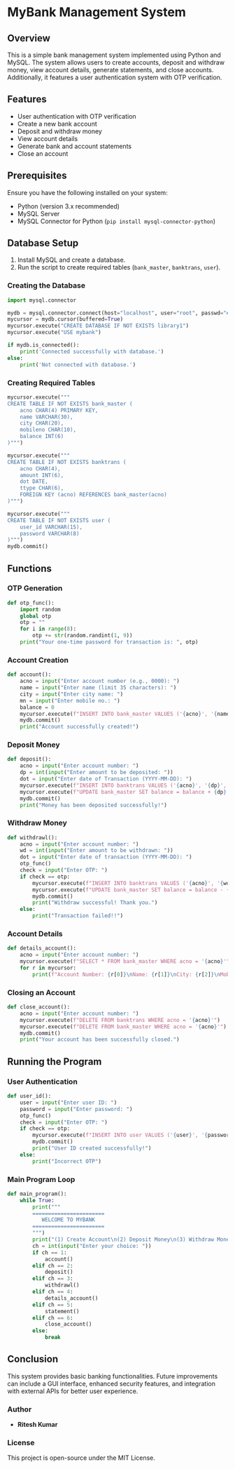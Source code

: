 # MyBank Management System

## Overview
This is a simple bank management system implemented using Python and MySQL. The system allows users to create accounts, deposit and withdraw money, view account details, generate statements, and close accounts. Additionally, it features a user authentication system with OTP verification.

## Features
- User authentication with OTP verification
- Create a new bank account
- Deposit and withdraw money
- View account details
- Generate bank and account statements
- Close an account

## Prerequisites
Ensure you have the following installed on your system:
- Python (version 3.x recommended)
- MySQL Server
- MySQL Connector for Python (`pip install mysql-connector-python`)

## Database Setup
1. Install MySQL and create a database.
2. Run the script to create required tables (`bank_master`, `banktrans`, `user`).

### Creating the Database
```python
import mysql.connector

mydb = mysql.connector.connect(host="localhost", user="root", passwd="#")
mycursor = mydb.cursor(buffered=True)
mycursor.execute("CREATE DATABASE IF NOT EXISTS library1")
mycursor.execute("USE mybank")

if mydb.is_connected():
    print('Connected successfully with database.')
else:
    print('Not connected with database.')
```

### Creating Required Tables
```python
mycursor.execute("""
CREATE TABLE IF NOT EXISTS bank_master (
    acno CHAR(4) PRIMARY KEY,
    name VARCHAR(30),
    city CHAR(20),
    mobileno CHAR(10),
    balance INT(6)
)""")

mycursor.execute("""
CREATE TABLE IF NOT EXISTS banktrans (
    acno CHAR(4),
    amount INT(6),
    dot DATE,
    ttype CHAR(6),
    FOREIGN KEY (acno) REFERENCES bank_master(acno)
)""")

mycursor.execute("""
CREATE TABLE IF NOT EXISTS user (
    user_id VARCHAR(15),
    password VARCHAR(8)
)""")
mydb.commit()
```

## Functions
### OTP Generation
```python
def otp_func():
    import random
    global otp
    otp = ""
    for i in range(8):
        otp += str(random.randint(1, 9))
    print("Your one-time password for transaction is: ", otp)
```

### Account Creation
```python
def account():
    acno = input("Enter account number (e.g., 0000): ")
    name = input("Enter name (limit 35 characters): ")
    city = input("Enter city name: ")
    mn = input("Enter mobile no.: ")
    balance = 0
    mycursor.execute(f"INSERT INTO bank_master VALUES ('{acno}', '{name}', '{city}', '{mn}', '{balance}')")
    mydb.commit()
    print("Account successfully created!")
```

### Deposit Money
```python
def deposit():
    acno = input("Enter account number: ")
    dp = int(input("Enter amount to be deposited: "))
    dot = input("Enter date of Transaction (YYYY-MM-DD): ")
    mycursor.execute(f"INSERT INTO banktrans VALUES ('{acno}', '{dp}', '{dot}', 'Debit')")
    mycursor.execute(f"UPDATE bank_master SET balance = balance + {dp} WHERE acno = '{acno}'")
    mydb.commit()
    print("Money has been deposited successfully!")
```

### Withdraw Money
```python
def withdrawl():
    acno = input("Enter account number: ")
    wd = int(input("Enter amount to be withdrawn: "))
    dot = input("Enter date of transaction (YYYY-MM-DD): ")
    otp_func()
    check = input("Enter OTP: ")
    if check == otp:
        mycursor.execute(f"INSERT INTO banktrans VALUES ('{acno}', '{wd}', '{dot}', 'Credit')")
        mycursor.execute(f"UPDATE bank_master SET balance = balance - {wd} WHERE acno = '{acno}'")
        mydb.commit()
        print("Withdraw successful! Thank you.")
    else:
        print("Transaction failed!!")
```

### Account Details
```python
def details_account():
    acno = input("Enter account number: ")
    mycursor.execute(f"SELECT * FROM bank_master WHERE acno = '{acno}'")
    for r in mycursor:
        print(f"Account Number: {r[0]}\nName: {r[1]}\nCity: {r[2]}\nMobile: {r[3]}\nBalance: {r[4]}")
```

### Closing an Account
```python
def close_account():
    acno = input("Enter account number: ")
    mycursor.execute(f"DELETE FROM banktrans WHERE acno = '{acno}'")
    mycursor.execute(f"DELETE FROM bank_master WHERE acno = '{acno}'")
    mydb.commit()
    print("Your account has been successfully closed.")
```

## Running the Program
### User Authentication
```python
def user_id():
    user = input("Enter user ID: ")
    password = input("Enter password: ")
    otp_func()
    check = input("Enter OTP: ")
    if check == otp:
        mycursor.execute(f"INSERT INTO user VALUES ('{user}', '{password}')")
        mydb.commit()
        print("User ID created successfully!")
    else:
        print("Incorrect OTP")
```

### Main Program Loop
```python
def main_program():
    while True:
        print("""
        =======================
           WELCOME TO MYBANK    
        =======================
        """)
        print("(1) Create Account\n(2) Deposit Money\n(3) Withdraw Money\n(4) Display Account\n(5) Statement\n(6) Close Account\n(7) Exit")
        ch = int(input("Enter your choice: "))
        if ch == 1:
            account()
        elif ch == 2:
            deposit()
        elif ch == 3:
            withdrawl()
        elif ch == 4:
            details_account()
        elif ch == 5:
            statement()
        elif ch == 6:
            close_account()
        else:
            break
```

## Conclusion
This system provides basic banking functionalities. Future improvements can include a GUI interface, enhanced security features, and integration with external APIs for better user experience.

### Author
- **Ritesh Kumar**

### License
This project is open-source under the MIT License.

